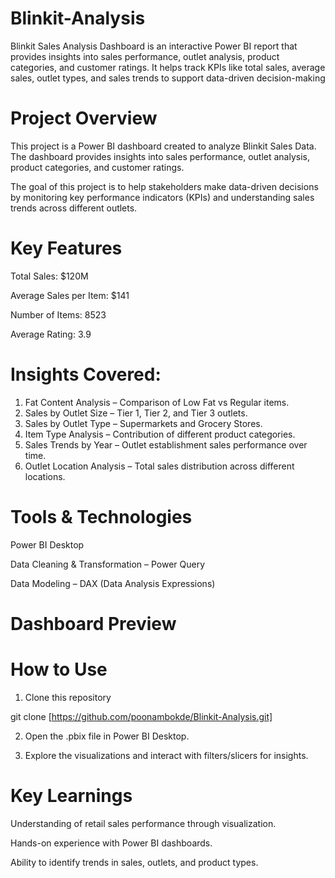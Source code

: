 # Blinkit-Analysis
Blinkit Sales Analysis Dashboard is an interactive Power BI report that provides insights into sales performance, outlet analysis, product categories, and customer ratings. It helps track KPIs like total sales, average sales, outlet types, and sales trends to support data-driven decision-making

# Project Overview
This project is a Power BI dashboard created to analyze Blinkit Sales Data. The dashboard provides insights into sales performance, outlet analysis, product categories, and customer ratings.

The goal of this project is to help stakeholders make data-driven decisions by monitoring key performance indicators (KPIs) and understanding sales trends across different outlets.

# Key Features

Total Sales: $120M

Average Sales per Item: $141

Number of Items: 8523

Average Rating: 3.9

# Insights Covered:
1. Fat Content Analysis – Comparison of Low Fat vs Regular items.
2. Sales by Outlet Size – Tier 1, Tier 2, and Tier 3 outlets.
3. Sales by Outlet Type – Supermarkets and Grocery Stores.
4. Item Type Analysis – Contribution of different product categories.
5. Sales Trends by Year – Outlet establishment sales performance over time.
6. Outlet Location Analysis – Total sales distribution across different locations.


# Tools & Technologies

Power BI Desktop

Data Cleaning & Transformation – Power Query

Data Modeling – DAX (Data Analysis Expressions)

# Dashboard Preview

<a> </a>

# How to Use

1. Clone this repository

git clone [https://github.com/poonambokde/Blinkit-Analysis.git]


2. Open the .pbix file in Power BI Desktop.


3. Explore the visualizations and interact with filters/slicers for insights.

# Key Learnings

Understanding of retail sales performance through visualization.

Hands-on experience with Power BI dashboards.

Ability to identify trends in sales, outlets, and product types.
